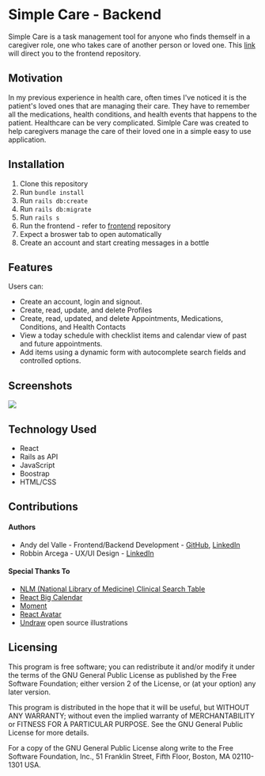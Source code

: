 # Simple Care - Backend

Simple Care is a task management tool for anyone who finds themself in a caregiver role, one who takes care of another person or loved one.
This [link](https://github.com/andydvalle/capstone-project-frontend) will direct you to the frontend repository.

## Motivation

In my previous experience in health care, often times I've noticed it is the patient's loved ones that are managing their care. They have to remember all the medications, health conditions, and health events that happens to the patient. Healthcare can be very complicated. Simlple Care was created to help caregivers manage the care of their loved one in a simple easy to use application.

## Installation

1. Clone this repository
2. Run `bundle install`
3. Run `rails db:create`
4. Run `rails db:migrate`
5. Run `rails s`
6. Run the frontend - refer to [frontend](https://github.com/andydvalle/capstone-project-frontend) repository
7. Expect a broswer tab to open automatically
8. Create an account and start creating messages in a bottle

## Features

Users can:

- Create an account, login and signout.
- Create, read, update, and delete Profiles
- Create, read, updated, and delete Appointments, Medications, Conditions, and Health Contacts
- View a today schedule with checklist items and calendar view of past and future appointments.
- Add items using a dynamic form with autocomplete search fields and controlled options.

## Screenshots

![](SimpleCare.gif)

## Technology Used

- React
- Rails as API
- JavaScript
- Boostrap
- HTML/CSS

## Contributions

#### Authors

- Andy del Valle - Frontend/Backend Development - [GitHub](https://github.com/andydvalle), [LinkedIn](https://www.linkedin.com/in/andydelvalle/)
- Robbin Arcega - UX/UI Design - [LinkedIn](https://www.linkedin.com/in/robbinarcega/)

#### Special Thanks To

- [NLM (National Library of Medicine) Clinical Search Table](https://clinicaltables.nlm.nih.gov/apidoc/conditions/v3/doc.html)
- [React Big Calendar](https://www.npmjs.com/package/react-big-calendar)
- [Moment](https://www.npmjs.com/package/react-moment)
- [React Avatar](https://www.npmjs.com/package/react-avatar)
- [Undraw](https://undraw.co/) open source illustrations

## Licensing

This program is free software; you can redistribute it and/or modify it under the terms of the GNU General Public License as published by the Free Software Foundation; either version 2 of the License, or (at your option) any later version.

This program is distributed in the hope that it will be useful, but WITHOUT ANY WARRANTY; without even the implied warranty of MERCHANTABILITY or FITNESS FOR A PARTICULAR PURPOSE. See the GNU General Public License for more details.

For a copy of the GNU General Public License along write to the Free Software Foundation, Inc., 51 Franklin Street, Fifth Floor, Boston, MA 02110-1301 USA.
